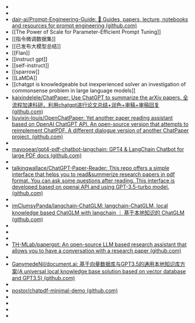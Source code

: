 -
-
- [dair-ai/Prompt-Engineering-Guide: 🐙 Guides, papers, lecture, notebooks and resources for prompt engineering (github.com)](https://github.com/dair-ai/Prompt-Engineering-Guide)
- [[The Power of Scale for Parameter-Efficient Prompt Tuning]]
- [[指令微调数据集]]
- [[已发布大模型总结]]
- [[Flan]]
- [[instruct gpt]]
- [[self-instruct]]
- [[sparrow]]
- [[LaMDA]]
- [[chatgpt is knowledgeable but inexperienced solver an investigation of commonsense problem in large language models]]
- [kaixindelele/ChatPaper: Use ChatGPT to summarize the arXiv papers. 全流程加速科研，利用chatgpt进行论文总结+润色+审稿+审稿回复 (github.com)](https://github.com/kaixindelele/ChatPaper)
- [liuyixin-louis/OpenChatPaper: Yet another paper reading assistant based on OpenAI ChatGPT API. An open-source version that attempts to reimplement ChatPDF. A different dialogue version of another ChatPaper project. (github.com)](https://github.com/liuyixin-louis/OpenChatPaper)
-
- [mayooear/gpt4-pdf-chatbot-langchain: GPT4 & LangChain Chatbot for large PDF docs (github.com)](https://github.com/mayooear/gpt4-pdf-chatbot-langchain)
-
- [talkingwallace/ChatGPT-Paper-Reader: This repo offers a simple interface that helps you to read&summerize research papers in pdf format. You can ask some questions after reading. This interface is developed based on openai API and using GPT-3.5-turbo model. (github.com)](https://github.com/talkingwallace/ChatGPT-Paper-Reader)
-
- [imClumsyPanda/langchain-ChatGLM: langchain-ChatGLM, local knowledge based ChatGLM with langchain ｜ 基于本地知识的 ChatGLM (github.com)](https://github.com/imClumsyPanda/langchain-ChatGLM)
-
-
-
- [TH-MLab/papergpt: An open-source LLM based research assistant that allows you to have a conversation with a research paper (github.com)](https://github.com/TH-MLab/papergpt)
-
- [GanymedeNil/document.ai: 基于向量数据库与GPT3.5的通用本地知识库方案(A universal local knowledge base solution based on vector database and GPT3.5) (github.com)](https://github.com/GanymedeNil/document.ai)
-
- [postor/chatpdf-minimal-demo (github.com)](https://github.com/postor/chatpdf-minimal-demo)
-
-
-
-